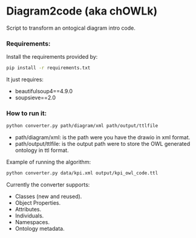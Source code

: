 # Diagram2code (aka chOWLk)
Script to transform an ontogical diagram intro code.

### Requirements:
Install the requirements provided by:
```bash
pip install -r requirements.txt
```
It just requires:
* beautifulsoup4==4.9.0
* soupsieve==2.0

### How to run it:
```bash
python converter.py path/diagram/xml path/output/ttlfile
```
* path/diagram/xml: is the path were you have the drawio in xml format.
* path/output/ttlfile: is the output path were to store the OWL generated ontology in ttl format.

Example of running the algorithm:
```bash
python converter.py data/kpi.xml output/kpi_owl_code.ttl
```
Currently the converter supports:
* Classes (new and reused).
* Object Properties.
* Attributes.
* Individuals.
* Namespaces.
* Ontology metadata.

